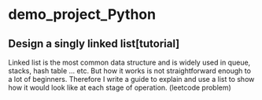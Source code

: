 # demo_project_Python



## Design a singly linked list[tutorial]
Linked list is the most common data structure and is widely used in queue, stacks, hash table ... etc.
But how it works is not straightforward enough to a lot of beginners.
Therefore I write a guide to explain and use a list to show how it would look like at each stage of operation.
(leetcode problem)
